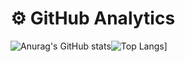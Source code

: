 # ⚙️  GitHub Analytics

![Anurag's GitHub stats](https://github-readme-stats.vercel.app/api?username=qBrunoSilva&show_icons=true&theme=react)![Top Langs](https://github-readme-stats.vercel.app/api/top-langs/?username=qBrunoSilva&langs_count=8&layout=compact&theme=react)]

<!--
**qBrunoSilva/qBrunoSIlva** is a ✨ _special_ ✨ repository because its `README.md` (this file) appears on your GitHub profile.

Here are some ideas to get you started:

- 🔭 I’m currently working on ...
- 🌱 I’m currently learning ...
- 👯 I’m looking to collaborate on ...
- 🤔 I’m looking for help with ...
- 💬 Ask me about ...
- 📫 How to reach me: ...
- 😄 Pronouns: ...
- ⚡ Fun fact: ...
-->
